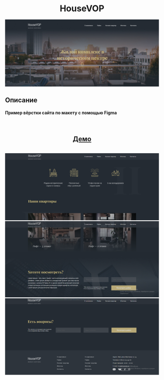 <h1 align="center">HouseVOP</h1>

<img src="./readme_assets/1.png">

</br>

## Описание

#### Пример вёрстки сайта по макету с помощью **Figma**

</br>

<h2 align="center"><a  href="https://github.com/guryanov-junior/HouseVOP">Демо</a></h2>

</br>

<img src="./readme_assets/2.png">

</br>

<img src="./readme_assets/3.png">

</br>

<img src="./readme_assets/4.png">

</br>